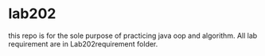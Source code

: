 # lab202
this repo is for the sole purpose of practicing java oop and algorithm. All lab requirement are in Lab202requirement folder.
